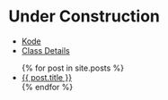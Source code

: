 # Under Construction

* [Kode](https://docs.google.com/document/d/1J5YzXeR3DysPkzXioFvRnaAyMHvTbTKk1hAvmNx2dNo/edit#)
* [Class Details](./kode.html)

<ul>
  {% for post in site.posts %}
    <li>
      <a href="{{ post.url }}">{{ post.title }}</a>
    </li>
  {% endfor %}
</ul>